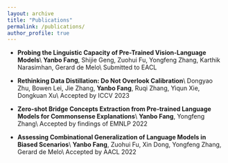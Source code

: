 ```yaml
---
layout: archive
title: "Publications"
permalink: /publications/
author_profile: true
---
```


<!-- {% if author.googlescholar %}
  You can also find my articles on <u><a href="{{author.googlescholar}}">my Google Scholar profile</a>.</u>
{% endif %}

{% include base_path %}

{% for post in site.publications reversed %}
  {% include archive-single.html %}
{% endfor %} -->

* **Probing the Linguistic Capacity of Pre-Trained Vision-Language Models**\\
  **Yanbo Fang**, Shijie Geng, Zuohui Fu, Yongfeng Zhang, Karthik Narasimhan, Gerard de Melo\\
  Submitted to EACL

* **Rethinking Data Distillation: Do Not Overlook Calibration**\\
  Dongyao Zhu, Bowen Lei, Jie Zhang, **Yanbo Fang**, Ruqi Zhang, Yiqun Xie, Dongkuan Xu\\
  Accepted by ICCV 2023

* **Zero-shot Bridge Concepts Extraction from Pre-trained Language Models for Commonsense Explanations**\\
  **Yanbo Fang**, Yongfeng Zhang\\
  Accepted by findings of EMNLP 2022

* **Assessing Combinational Generalization of Language Models in Biased Scenarios**\\
  **Yanbo Fang**, Zuohui Fu, Xin Dong, Yongfeng Zhang, Gerard de Melo\\
  Accepted by AACL 2022